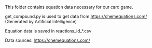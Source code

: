 This folder contains equation data necessary for our card game. 

get_compound.py is used to get data from https://chemequations.com/  (Generated by Artificial Intelligence)

Equation data is saved in reactions_id_*.csv 

Data sources: https://chemequations.com/
